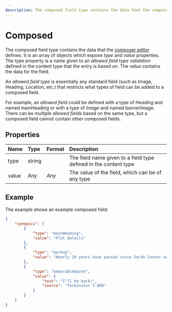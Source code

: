 ```yaml
---
description: The composed field type contains the data that the composer editor defines.
---
```

# Composed
The composed field type contains the data that the [composer editor](https://zenhub.zengenti.com/Contensis/11.3/kb/content-types-and-entries/field-editors/composer.aspx) defines. It is an array of objects which expose *type* and *value* properties. The *type* property is a name given to an *allowed field type validation* defined in the content type that the entry is based on. The *value* contains the data for the field.

An *allowed field type* is essentially any standard field (such as Image, Heading, Location, etc.) that restricts what types of field can be added to a composed field.

For example, an *allowed field* could be defined with a type of *Heading* and named mainHeading or with a type of *Image* and named bannerImage. There can be multiple *allowed fields* based on the same type, but a composed field cannot contain other composed fields.

## Properties

| Name | Type | Format | Description |
| :--- | :--- | :----- | :---------- |
| type  | string |        | The field name given to a field type defined in the content type |
| value | *Any*  | *Any*  | The value of the field, which can be of any type                 |

## Example

The example shows an example composed field.

```json
{
    "synopsis": [
        {
            "type": "mainHeading",
            "value": "Plot details"
        },
        {
            "type": "markup",
            "value": "Nearly 10 years have passed since Sarah Connor was targeted for termination by a cyborg from the future. Now her son, John, the future leader of the resistance, is the target for a newer, more deadly terminator. Once again, the resistance has managed to send a protector back to attempt to save John and his mother Sarah."
        },
        {
            "type": "memorableQuote",
            "value": {
                "text": "I'll be back!",
                "source": "Terminator T-800"
            }
        }
    ]
}
```
